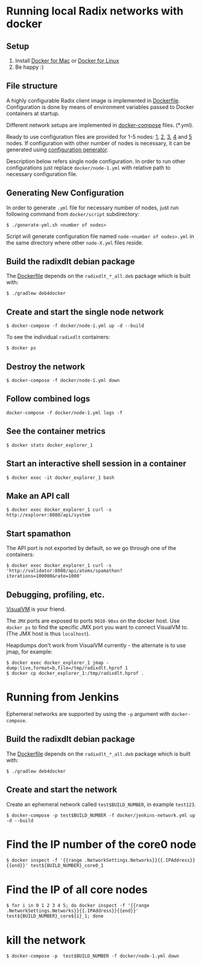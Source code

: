 # Running local Radix networks with docker

## Setup

1. Install [Docker for Mac](https://docs.docker.com/docker-for-mac/install/) or [Docker for Linux](https://docs.docker.com/engine/install/ubuntu/) 
2. Be happy :)

## File structure

A highly configurable Radix client image is implemented in [Dockerfile](Dockerfile).
Configuration is done by means of environment variables passed to Docker containers at startup.

Different network setups are implemented in [docker-compose](https://docs.docker.com/compose/) files. (*.yml).

Ready to use configuration files are provided for 1-5 nodes: [1](node-1.yml), [2](node-2.yml), 
[3](node-3.yml), [4](node-4.yml) and [5](node-5.yml) nodes. If configuration with other number of nodes is necessary, 
it can be generated using [configuration generator](scripts/generate-yml.sh). 

Description below refers single node configuration. In order to run other configurations just replace ```docker/node-1.yml``` 
with relative path to necessary configuration file.

## Generating New Configuration
In order to generate `.yml` file for necessary number of nodes, just run following command 
from `docker/script` subdirectory:
```shell
$ ./generate-yml.sh <number of nodes>
```
Script will generate configuration file named `node-<number of nodes>.yml` in the same directory 
where other `node-X.yml` files reside.

## Build the radixdlt debian package

The [Dockerfile](Dockerfile) depends on the `radixdlt_*_all.deb` package which is built with:

```shell
$ ./gradlew deb4docker
```

## Create and start the single node network

```shell
$ docker-compose -f docker/node-1.yml up -d --build
```

To see the individual `radixdlt` containers:

```shell
$ docker ps
```

## Destroy the network

```shell
$ docker-compose -f docker/node-1.yml down
```

## Follow combined logs

```shell
docker-compose -f docker/node-1.yml logs -f
```

## See the container metrics

```shell
$ docker stats docker_explorer_1
```

## Start an interactive shell session in a container

```shell
$ docker exec -it docker_explorer_1 bash
```

## Make an API call

```shell
$ docker exec docker_explorer_1 curl -s http://explorer:8080/api/system
```

## Start spamathon

The API port is not exported by default, so we go through one of the containers:

```shell
$ docker exec docker_explorer_1 curl -s 'http://validator:8080/api/atoms/spamathon?iterations=100000&rate=1000'
```

## Debugging, profiling, etc.

[VisualVM](https://visualvm.github.io/) is your friend.

The `JMX` ports are exposed to ports `9010-90xx` on the docker host. Use `docker ps` to find the specific JMX port you want to connect VisualVM to.
(The JMX host is thus `localhost`).


Heapdumps don't work from VisualVM currently - the alternate is to use jmap, for example:

```shell
$ docker exec docker_explorer_1 jmap -dump:live,format=b,file=/tmp/radixdlt.hprof 1
$ docker cp docker_explorer_1:/tmp/radixdlt.hprof .
```

# Running from Jenkins

Ephemeral networks are supported by using the `-p` argument with `docker-compose`.

## Build the radixdlt debian package

The [Dockerfile](Dockerfile) depends on the `radixdlt_*_all.deb` package which is built with:

```shell
$ ./gradlew deb4docker
```

## Create and start the network

Create an ephemeral network called `test$BUILD_NUMBER`, in example `test123`.

```shell
$ docker-compose -p test$BUILD_NUMBER -f docker/jenkins-network.yml up -d --build
```

# Find the IP number of the core0 node

```shell
$ docker inspect -f '{{range .NetworkSettings.Networks}}{{.IPAddress}}{{end}}' test${BUILD_NUMBER}_core0_1
```
# Find the IP of all core nodes

```shell
$ for i in 0 1 2 3 4 5; do docker inspect -f '{{range .NetworkSettings.Networks}}{{.IPAddress}}{{end}}' test${BUILD_NUMBER}_core${i}_1; done
```

# kill the network

```shell
$ docker-compose -p  test$BUILD_NUMBER -f docker/node-1.yml down
```